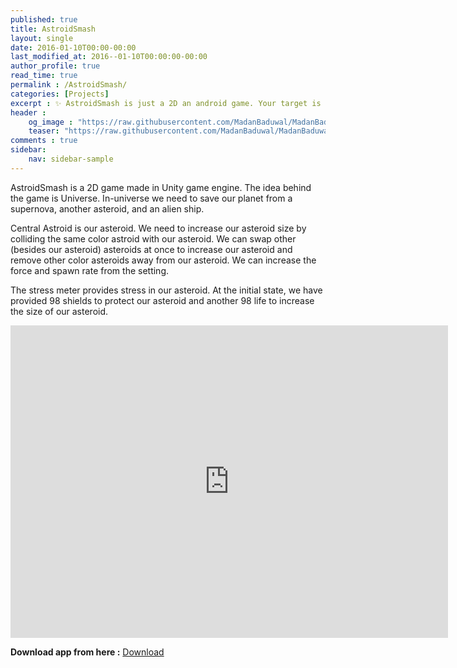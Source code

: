 ```yaml
---
published: true
title: AstroidSmash
layout: single
date: 2016-01-10T00:00-00:00
last_modified_at: 2016--01-10T00:00:00-00:00
author_profile: true
read_time: true
permalink : /AstroidSmash/
categories: [Projects]
excerpt : ✨ AstroidSmash is just a 2D an android game. Your target is to try to increase the size of central astroid(main astroid) to get more scores.
header :
    og_image : "https://raw.githubusercontent.com/MadanBaduwal/MadanBaduwal.github.io/main/images/AstroidSmash.jpg"
    teaser: "https://raw.githubusercontent.com/MadanBaduwal/MadanBaduwal.github.io/main/images/AstroidSmash.jpg"
comments : true
sidebar:
    nav: sidebar-sample
---
```


AstroidSmash is a 2D game made in Unity game engine. The idea behind the game is Universe. In-universe we need to save our planet from a supernova, another asteroid, and an alien ship.
 
Central Astroid is our asteroid. We need to increase our asteroid size by colliding the same color astroid with our asteroid. We can swap other (besides our asteroid) asteroids at once to increase our asteroid and remove other color asteroids away from our asteroid. We can increase the force and spawn rate from the setting.

The stress meter provides stress in our asteroid. At the initial state, we have provided 98 shields to protect our asteroid and another 98 life to increase the size of our asteroid.

<iframe width="700" height="500" src="https://www.youtube.com/embed/4NxQOkgr2Zw" frameborder="0" allow="accelerometer; autoplay; encrypted-media; gyroscope; picture-in-picture" allowfullscreen></iframe>

<br>

**Download app from here :** <a href="https://drive.google.com/file/d/1bKXiCgcp6sbDpM1nbGj7XEGBrHlQKJmU/view?usp=sharing" class="btn btn--success">Download</a>


